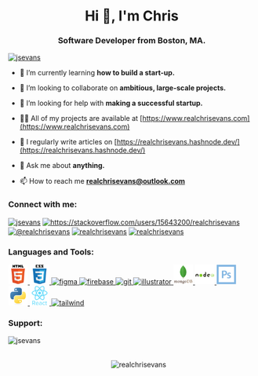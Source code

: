 <h1 align="center">Hi 👋, I'm Chris</h1>
<h3 align="center">Software Developer from Boston, MA.</h3>

<p align="left"> <a href="https://twitter.com/jsevans" target="blank"><img src="https://img.shields.io/twitter/follow/jsevans?logo=twitter&style=for-the-badge" alt="jsevans" /></a> </p>

- 🌱 I’m currently learning **how to build a start-up.**

- 👯 I’m looking to collaborate on **ambitious, large-scale projects.**

- 🤝 I’m looking for help with **making a successful startup.**

- 👨‍💻 All of my projects are available at [https://www.realchrisevans.com](https://www.realchrisevans.com)

- 📝 I regularly write articles on [https://realchrisevans.hashnode.dev/](https://realchrisevans.hashnode.dev/)

- 💬 Ask me about **anything.**

- 📫 How to reach me **realchrisevans@outlook.com**

<h3 align="left">Connect with me:</h3>
<p align="left">
<a href="https://twitter.com/jsevans" target="blank"><img align="center" src="https://raw.githubusercontent.com/rahuldkjain/github-profile-readme-generator/master/src/images/icons/Social/twitter.svg" alt="jsevans" height="30" width="40" /></a>
<a href="https://stackoverflow.com/users/https://stackoverflow.com/users/15643200/realchrisevans" target="blank"><img align="center" src="https://raw.githubusercontent.com/rahuldkjain/github-profile-readme-generator/master/src/images/icons/Social/stack-overflow.svg" alt="https://stackoverflow.com/users/15643200/realchrisevans" height="30" width="40" /></a>
<a href="https://hashnode.com/@realchrisevans" target="blank"><img align="center" src="https://raw.githubusercontent.com/rahuldkjain/github-profile-readme-generator/master/src/images/icons/Social/hashnode.svg" alt="@realchrisevans" height="30" width="40" /></a>
<a href="https://www.hackerrank.com/realchrisevans" target="blank"><img align="center" src="https://raw.githubusercontent.com/rahuldkjain/github-profile-readme-generator/master/src/images/icons/Social/hackerrank.svg" alt="realchrisevans" height="30" width="40" /></a>
<a href="https://www.leetcode.com/realchrisevans" target="blank"><img align="center" src="https://raw.githubusercontent.com/rahuldkjain/github-profile-readme-generator/master/src/images/icons/Social/leet-code.svg" alt="realchrisevans" height="30" width="40" /></a>
</p>

<h3 align="left">Languages and Tools:</h3>
<p align="left"> <a href="https://www.w3.org/html/" target="_blank" rel="noreferrer"> <img src="https://raw.githubusercontent.com/devicons/devicon/master/icons/html5/html5-original-wordmark.svg" alt="html5" width="40" height="40"/> </a> <a href="https://www.w3schools.com/css/" target="_blank" rel="noreferrer"> <img src="https://raw.githubusercontent.com/devicons/devicon/master/icons/css3/css3-original-wordmark.svg" alt="css3" width="40" height="40"/> </a> <a href="https://www.figma.com/" target="_blank" rel="noreferrer"> <img src="https://www.vectorlogo.zone/logos/figma/figma-icon.svg" alt="figma" width="40" height="40"/> </a> <a href="https://firebase.google.com/" target="_blank" rel="noreferrer"> <img src="https://www.vectorlogo.zone/logos/firebase/firebase-icon.svg" alt="firebase" width="40" height="40"/> </a> <a href="https://git-scm.com/" target="_blank" rel="noreferrer"> <img src="https://www.vectorlogo.zone/logos/git-scm/git-scm-icon.svg" alt="git" width="40" height="40"/> </a> <a href="https://www.adobe.com/in/products/illustrator.html" target="_blank" rel="noreferrer"> <img src="https://www.vectorlogo.zone/logos/adobe_illustrator/adobe_illustrator-icon.svg" alt="illustrator" width="40" height="40"/> </a> <a href="https://www.mongodb.com/" target="_blank" rel="noreferrer"> <img src="https://raw.githubusercontent.com/devicons/devicon/master/icons/mongodb/mongodb-original-wordmark.svg" alt="mongodb" width="40" height="40"/> </a> <a href="https://nodejs.org" target="_blank" rel="noreferrer"> <img src="https://raw.githubusercontent.com/devicons/devicon/master/icons/nodejs/nodejs-original-wordmark.svg" alt="nodejs" width="40" height="40"/> </a> <a href="https://www.photoshop.com/en" target="_blank" rel="noreferrer"> <img src="https://raw.githubusercontent.com/devicons/devicon/master/icons/photoshop/photoshop-line.svg" alt="photoshop" width="40" height="40"/> </a> <a href="https://www.python.org" target="_blank" rel="noreferrer"> <img src="https://raw.githubusercontent.com/devicons/devicon/master/icons/python/python-original.svg" alt="python" width="40" height="40"/> </a> <a href="https://reactjs.org/" target="_blank" rel="noreferrer"> <img src="https://raw.githubusercontent.com/devicons/devicon/master/icons/react/react-original-wordmark.svg" alt="react" width="40" height="40"/> </a> <a href="https://tailwindcss.com/" target="_blank" rel="noreferrer"> <img src="https://www.vectorlogo.zone/logos/tailwindcss/tailwindcss-icon.svg" alt="tailwind" width="40" height="40"/> </a> </p>

<h3 align="left">Support:</h3>
<p><a href="https://www.buymeacoffee.com/jsevans"> <img align="left" src="https://cdn.buymeacoffee.com/buttons/v2/default-yellow.png" height="50" width="210" alt="jsevans" /></a></p><br><br>

<p><img align="center" src="https://github-readme-stats.vercel.app/api/top-langs?username=realchrisevans&show_icons=true&locale=en&layout=compact" alt="realchrisevans" /></p>
